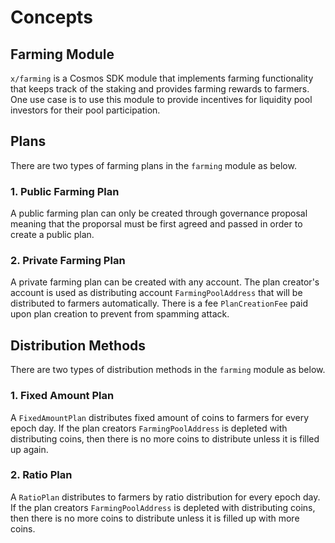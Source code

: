 <!-- order: 1 -->

 # Concepts
## Farming Module

`x/farming` is a Cosmos SDK module that implements farming functionality that keeps track of the staking and provides farming rewards to farmers. One use case is to use this module to provide incentives for liquidity pool investors for their pool participation. 

## Plans

There are two types of farming plans in the `farming` module as below.

### 1. Public Farming Plan

A public farming plan can only be created through governance proposal meaning that the proporsal must be first agreed and passed in order to create a public plan.
### 2. Private Farming Plan

A private farming plan can be created with any account. The plan creator's account is used as distributing account `FarmingPoolAddress` that will be distributed to farmers automatically. There is a fee `PlanCreationFee` paid upon plan creation to prevent from spamming attack. 

## Distribution Methods

There are two types of distribution methods  in the `farming` module as below.
### 1. Fixed Amount Plan

A `FixedAmountPlan` distributes fixed amount of coins to farmers for every epoch day. If the plan creators `FarmingPoolAddress` is depleted with distributing coins, then there is no more coins to distribute unless it is filled up again.

### 2. Ratio Plan

A `RatioPlan` distributes to farmers by ratio distribution for every epoch day. If the plan creators `FarmingPoolAddress` is depleted with distributing coins, then there is no more coins to distribute unless it is filled up with more coins.

